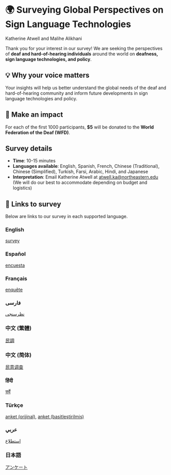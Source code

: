 # 🌍 Surveying Global Perspectives on Sign Language Technologies
Katherine Atwell and Malihe Alikhani

Thank you for your interest in our survey! We are seeking the perspectives of **deaf and hard-of-hearing individuals** around the world on **deafness, sign language technologies, and policy**.

## 💡 Why your voice matters 
Your insights will help us better understand the global needs of the deaf and hard-of-hearing community and inform future developments in sign language technologies and policy.  

## 🌟 Make an impact
For each of the first 1000 participants, **$5** will be donated to the **World Federation of the Deaf (WFD)**.

## Survey details
* **Time**: 10-15 minutes
* **Languages available**: English, Spanish, French, Chinese (Traditional), Chinese (Simplified), Turkish, Farsi, Arabic, Hindi, and Japanese
* **Interpretation**: Email Katherine Atwell at atwell.ka@northeastern.edu (We will do our best to accommodate depending on budget and logistics)

## 🔗 Links to survey
Below are links to our survey in each supported language.
### English
[survey](https://forms.gle/TpcfJiwmpVQziFbW8)

### Español
[encuesta](https://forms.gle/nJNWoGZhXkTj7by97)

### Français
[enquête](https://forms.gle/PXwrxeEE1xNWNUyy9)

### فارسی
[نظرسنجی](https://forms.gle/o8yoMtVV2e6ygHVo7)

### 中文 (繁體)
[民調](https://forms.gle/L2Gr2j4FiD8R2nQr5)

### 中文 (简体)
[民意调查](https://forms.gle/amFqyBSzFMaaDL6E6)

### हिंदी
[सर्वे](https://forms.gle/juJW4GpzfYByuNQg9)

### Türkçe
[anket (orijinal)](https://forms.gle/eWi5nsQfCu5k5Khj8),
[anket (basitleştirilmiş)](https://forms.gle/D54NPfV8QbRgr1UN8)
### عربي
[استطلاع](https://forms.gle/DVASm1ecgbpK8upbA)
### 日本語
[アンケート](https://forms.gle/ZssZzyqLA251gHJGA)
